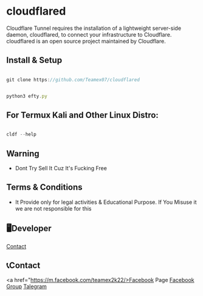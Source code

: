 # cloudflared
Cloudflare Tunnel requires the installation of a lightweight server-side daemon, cloudflared,  to connect your infrastructure to Cloudflare. cloudflared is an open source project maintained by Cloudflare.



## Install & Setup

```javascript

git clone https://github.com/Teamex07/cloudflared

```
```javascript

python3 efty.py

```

## For Termux  Kali and Other Linux Distro:
```javascript

cldf --help

```
## Warning 
- Dont Try Sell It Cuz It's Fucking Free

## Terms & Conditions 
- It Provide only for legal activities & Educational Purpose. If You Misuse it we are not responsible for this
## 🖥️Developer
<a href="https://m.facebook.com/teamex2k22/">Contact</a>
## 📞Contact
<a href="https://m.facebook.com/teamex2k22/>Facebook Page</a>
<a href="https://m.facebook.com/groups/653841422225536/?ref=pages_profile_groups_tab&paipv=1">Facebook Group</a>
<a href="https://t.me/Teamex07">Talegram</a>

